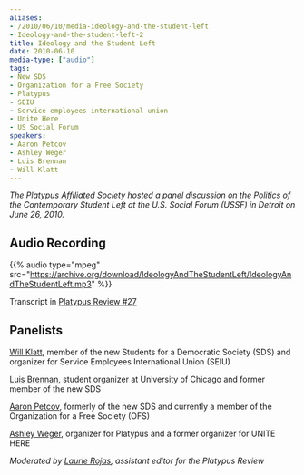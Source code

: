 ```yaml
---
aliases:
- /2010/06/10/media-ideology-and-the-student-left
- Ideology-and-the-student-left-2
title: Ideology and the Student Left
date: 2010-06-10
media-type: ["audio"]
tags:
- New SDS
- Organization for a Free Society
- Platypus
- SEIU
- Service employees international union
- Unite Here
- US Social Forum
speakers:
- Aaron Petcov
- Ashley Weger
- Luis Brennan
- Will Klatt
---
```


_The Platypus Affiliated Society hosted a panel discussion on the Politics of the Contemporary Student Left at the U.S. Social Forum (USSF) in Detroit on June 26, 2010._

## Audio Recording

{{% audio type="mpeg" src="https://archive.org/download/IdeologyAndTheStudentLeft/IdeologyAndTheStudentLeft.mp3" %}}

Transcript in [Platypus Review #27](/2010/09/12/ideology-and-the-student-left/)

## Panelists

[Will Klatt](/speakers/will-klatt), member of the new Students for a Democratic Society (SDS) and organizer for Service Employees International Union (SEIU)

[Luis Brennan](/speakers/luis-brennan), student organizer at University of Chicago and former member of the new SDS

[Aaron Petcov](/speakers/aaron-petcov), formerly of the new SDS and currently a member of the Organization for a Free Society (OFS)

[Ashley Weger](/speakers/ashley-weger), organizer for Platypus and a former organizer for UNITE HERE

_Moderated by [Laurie Rojas](/speakers/laurie-rojas), assistant editor for the Platypus Review_

